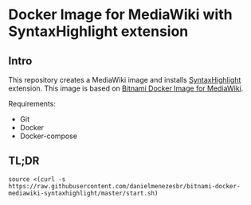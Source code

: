 # Docker Image for MediaWiki with SyntaxHighlight extension

## Intro 

This repository creates a MediaWiki image and installs [SyntaxHighlight](https://www.mediawiki.org/wiki/Extension:SyntaxHighlight) extension. This image is based on [Bitnami Docker Image for MediaWiki](https://github.com/bitnami/bitnami-docker-mediawiki).

Requirements:
  - Git
  - Docker
  - Docker-compose

## TL;DR
```
source <(curl -s https://raw.githubusercontent.com/danielmenezesbr/bitnami-docker-mediawiki-syntaxhighlight/master/start.sh)
```
